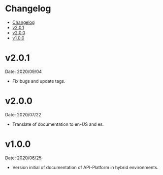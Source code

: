 # Changelog

<!-- TOC -->

- [Changelog](#changelog)
- [v2.0.1](#v201)
- [v2.0.0](#v200)
- [v1.0.0](#v100)
<!-- TOC -->

# v2.0.1

Date: 2020/09/04

* Fix bugs and update tags.

# v2.0.0

Date: 2020/07/22

* Translate of documentation to en-US and es.

# v1.0.0

Date: 2020/06/25

* Version initial of documentation of API-Platform in hybrid environments.
